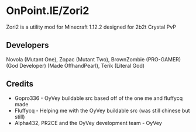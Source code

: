# OnPoint.IE/Zori2
Zori2 is a utility mod for Minecraft 1.12.2 designed for 2b2t Crystal PvP
## Developers
Novola (Mutant One), Zopac (Mutant Two), BrownZombie (PRO-GAMER) (God Developer) (Made OffhandPearl), Terik (Literal God)
## Credits
- Gopro336 - OyVey buildable src based off of the one me and fluffycq made
- Fluffycq - Helping me with the OyVey buildable src (was still chinese but still)
- Alpha432, PR2CE and the OyVey development team - OyVey
